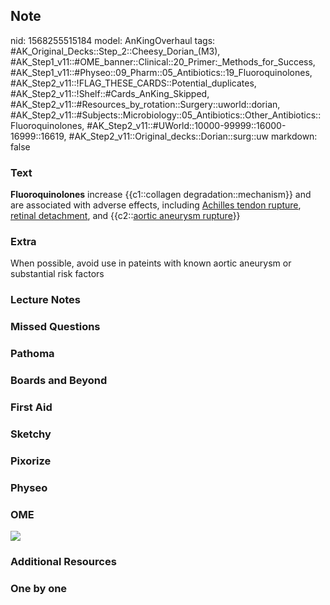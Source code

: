 ## Note
nid: 1568255515184
model: AnKingOverhaul
tags: #AK_Original_Decks::Step_2::Cheesy_Dorian_(M3), #AK_Step1_v11::#OME_banner::Clinical::20_Primer:_Methods_for_Success, #AK_Step1_v11::#Physeo::09_Pharm::05_Antibiotics::19_Fluoroquinolones, #AK_Step2_v11::!FLAG_THESE_CARDS::Potential_duplicates, #AK_Step2_v11::!Shelf::#Cards_AnKing_Skipped, #AK_Step2_v11::#Resources_by_rotation::Surgery::uworld::dorian, #AK_Step2_v11::#Subjects::Microbiology::05_Antibiotics::Other_Antibiotics::Fluoroquinolones, #AK_Step2_v11::#UWorld::10000-99999::16000-16999::16619, #AK_Step2_v11::Original_decks::Dorian::surg::uw
markdown: false

### Text
<b>Fluoroquinolones</b> increase {{c1::collagen
degradation::mechanism}} and are associated with adverse effects,
including <u>Achilles tendon rupture</u>, <u>retinal
detachment</u>, and {{c2::<u>aortic aneurysm rupture</u>}}

### Extra
When possible, avoid use in pateints with known aortic aneurysm or substantial risk factors

### Lecture Notes


### Missed Questions


### Pathoma


### Boards and Beyond


### First Aid


### Sketchy


### Pixorize


### Physeo


### OME
<div class="ome-widget">
  <a href="https://onlinemeded.org/spa/surgery?ref=anki"><img src=
  "_OME_AnkiFlashcards_Topic_4.png"></a>
</div>

### Additional Resources


### One by one

